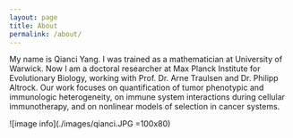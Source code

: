 ```yaml
---
layout: page
title: About
permalink: /about/
---
```


My name is Qianci Yang. I was trained as a mathematician at University of Warwick. Now I am a doctoral researcher at Max Planck Institute for Evolutionary Biology, working with Prof. Dr. Arne Traulsen and Dr. Philipp Altrock. Our work focuses on quantification of tumor phenotypic and immunologic heterogeneity, on immune system interactions during cellular immunotherapy, and on nonlinear models of selection in cancer systems.

![image info](./images/qianci.JPG =100x80)



[jekyll-organization]: https://github.com/jekyll
